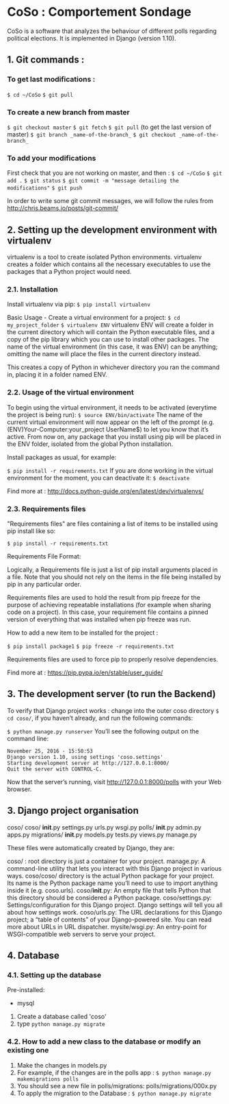 # CoSo : Comportement Sondage 

CoSo is a software that analyzes the behaviour of different polls regarding political elections. It is implemented in Django (version 1.10).

## 1. Git commands :

### To get last modifications :
`$ cd ~/CoSo`
`$ git pull`

### To create a new branch from master
`$ git checkout master`
`$ git fetch`
`$ git pull` (to get the last version of master)
`$ git branch _name-of-the-branch_`
`$ git checkout _name-of-the-branch_`

### To add your modifications
First check that you are not working on master, and then :
`$ cd ~/CoSo`
`$ git add .`
`$ git status`
`$ git commit -m "message detailing the modifications"`
`$ git push`

In order to write some git commit messages, we will follow the rules from http://chris.beams.io/posts/git-commit/

## 2. Setting up the development environment with virtualenv

virtualenv is a tool to create isolated Python environments. virtualenv creates a folder which contains all the necessary executables to use the packages that a Python project would need.

### 2.1. Installation

Install virtualenv via pip:
`$ pip install virtualenv`

Basic Usage - Create a virtual environment for a project:
`$ cd my_project_folder`
`$ virtualenv ENV`
virtualenv ENV will create a folder in the current directory which will contain the Python executable files, and a copy of the pip library which you can use to install other packages. The name of the virtual environment (in this case, it was ENV) can be anything; omitting the name will place the files in the current directory instead.

This creates a copy of Python in whichever directory you ran the command in, placing it in a folder named ENV.

### 2.2. Usage of the virtual environment

To begin using the virtual environment, it needs to be activated (everytime the project is being run):
`$ source ENV/bin/activate`
The name of the current virtual environment will now appear on the left of the prompt (e.g. (ENV)Your-Computer:your_project UserName$) to let you know that it’s active. From now on, any package that you install using pip will be placed in the ENV folder, isolated from the global Python installation.

Install packages as usual, for example:

`$ pip install -r requirements.txt`
If you are done working in the virtual environment for the moment, you can deactivate it:
`$ deactivate`

Find more at : http://docs.python-guide.org/en/latest/dev/virtualenvs/

### 2.3. Requirements files

"Requirements files" are files containing a list of items to be installed using pip install like so:

`$ pip install -r requirements.txt`

Requirements File Format:

Logically, a Requirements file is just a list of pip install arguments placed in a file. Note that you should not rely on the items in the file being installed by pip in any particular order.

Requirements files are used to hold the result from pip freeze for the purpose of achieving repeatable installations (for example when sharing code on a project). In this case, your requirement file contains a pinned version of everything that was installed when pip freeze was run.

How to add a new item to be installed for the project :

`$ pip install package1`
`$ pip freeze -r requirements.txt`

Requirements files are used to force pip to properly resolve dependencies.

Find more at : https://pip.pypa.io/en/stable/user_guide/

## 3. The development server (to run the Backend)

To verify that Django project works : change into the outer coso directory `$ cd coso/`, if you haven’t already, and run the following commands:

`$ python manage.py runserver`
You’ll see the following output on the command line:

```
November 25, 2016 - 15:50:53
Django version 1.10, using settings 'coso.settings'
Starting development server at http://127.0.0.1:8000/
Quit the server with CONTROL-C.
```
Now that the server’s running, visit http://127.0.0.1:8000/polls with your Web browser.

## 3. Django project organisation

coso/
    coso/
        __init__.py
        settings.py
        urls.py
        wsgi.py
    polls/
    	__init__.py
    	admin.py
    	apps.py
    	migrations/
        	__init__.py
    	models.py
    	tests.py
    	views.py
    manage.py


These files were automatically created by Django, they are:

coso/ : root directory is just a container for your project.
manage.py: A command-line utility that lets you interact with this Django project in various ways. coso/coso/ directory is the actual Python package for your project. Its name is the Python package name you’ll need to use to import anything inside it (e.g. coso.urls).
coso/__init__.py: An empty file that tells Python that this directory should be considered a Python package.
coso/settings.py: Settings/configuration for this Django project. Django settings will tell you all about how settings work.
coso/urls.py: The URL declarations for this Django project; a “table of contents” of your Django-powered site. You can read more about URLs in URL dispatcher.
mysite/wsgi.py: An entry-point for WSGI-compatible web servers to serve your project.

## 4. Database

### 4.1. Setting up the database

Pre-installed:
- mysql

1. Create a database called 'coso'
2. type `python manage.py migrate`

### 4.2. How to add a new class to the database or modify an existing one

1. Make the changes in models.py
2. For example, if the changes are in the polls app : `$ python manage.py makemigrations polls`
3. You should see a new file in polls/migrations: polls/migrations/000x.py
4. To apply the migration to the Database : `$ python manage.py migrate`
